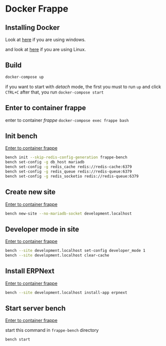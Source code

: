 # Docker Frappe
## Installing Docker
Look at [here](https://docs.docker.com/desktop/install/windows-install/) if you are using windows.

and look at [here](https://docs.docker.com/engine/install/) if you are using Linux.
## Build
```bash
docker-compose up
```
if you want to start with _detach_ mode, the first you must to run `up` and click `CTRL+C` after that, you run `docker-compose start`
## Enter to container frappe
enter to container _frappe_ `docker-compose exec frappe bash`
## Init bench
[Enter to container frappe](#enter-to-container-frappe)
```bash
bench init --skip-redis-config-generation frappe-bench
bench set-config -g db_host mariadb
bench set-config -g redis_cache redis://redis-cache:6379
bench set-config -g redis_queue redis://redis-queue:6379
bench set-config -g redis_socketio redis://redis-queue:6379
```
## Create new site
[Enter to container frappe](#enter-to-container-frappe)
```bash
bench new-site --no-mariadb-socket development.localhost
```
## Developer mode in site
[Enter to container frappe](#enter-to-container-frappe)
```bash
bench --site development.localhost set-config developer_mode 1
bench --site development.localhost clear-cache
```
## Install ERPNext
[Enter to container frappe](#enter-to-container-frappe)
```bash
bench --site development.localhost install-app erpnext
```
## Start server bench
[Enter to container frappe](#enter-to-container-frappe)

start this command in `frappe-bench` directory
```bash
bench start
```
